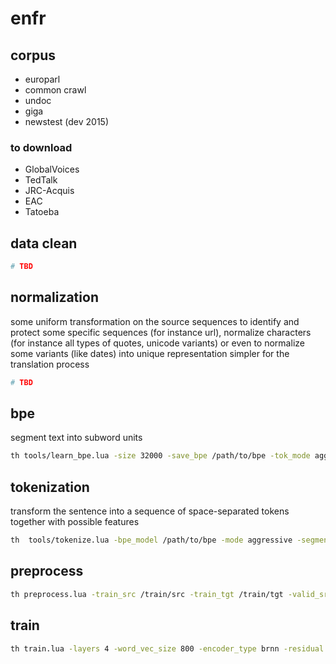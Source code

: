 # enfr

## corpus
- europarl
- common crawl
- undoc
- giga
- newstest (dev 2015)

### to download
- GlobalVoices
- TedTalk
- JRC-Acquis
- EAC
- Tatoeba 

## data clean
```bash
# TBD
```

## normalization
some uniform transformation on the source sequences to identify and protect some specific sequences (for instance url), normalize characters (for instance all types of quotes, unicode variants) or even to normalize some variants (like dates) into unique representation simpler for the translation process
```bash
# TBD
```

## bpe
segment text into subword units
```bash
th tools/learn_bpe.lua -size 32000 -save_bpe /path/to/bpe -tok_mode aggressive -tok_segment_numbers -tok_case_feature < /path/to/input
```

## tokenization
transform the sentence into a sequence of space-separated tokens together with possible features
```bash
th  tools/tokenize.lua -bpe_model /path/to/bpe -mode aggressive -segment_numbers -case_feature -joiner_annotate -nparallel 20 < /path/to/input > /path/to/input_tok
```

## preprocess
```bash
th preprocess.lua -train_src /train/src -train_tgt /train/tgt -valid_src /valid/src -valid_tgt /valid/tgt -save_data /save/data -src_vocab_size 50000
```

## train
```bash
th train.lua -layers 4 -word_vec_size 800 -encoder_type brnn -residual -rnn_size 800 -start_decay_at 6 -end_epoch 20 -gpuid 1 -data /load/data -save_model /save/model -log_file /save/log
```



